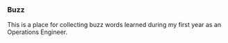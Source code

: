 ### Buzz
This is a place for collecting buzz words learned during my first year as an
Operations Engineer. 

